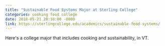 ```yaml
---
title: "Sustainable Food Systems Major at Sterling College"
categories: cooking food college
date: 2018-05-21 20:10:00 -0000
link: https://sterlingcollege.edu/academics/sustainable-food-systems/
---
```

Here's a college major that includes cooking and sustainability, in VT.
